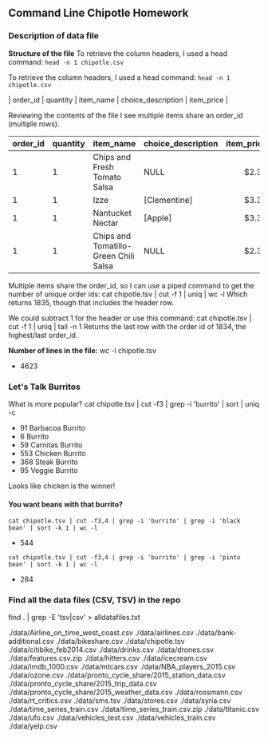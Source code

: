 ## Command Line Chipotle Homework


### Description of data file
**Structure of the file**
To retrieve the column headers, I used a head command: `head -n 1 chipotle.csv`

To retrieve the column headers, I used a head command: `head -n 1 chipotle.csv`

| order_id | quantity | item_name | choice_description | item_price | 

Reviewing the contents of the file I see multiple items share an order_id (multiple rows).

| order_id | quantity | item_name | choice_description | item_price | 
|-------|--------|----------|------------|----------:| 
| 1 | 1 | Chips and Fresh Tomato Salsa | NULL | $2.39 | 
| 1 | 1 | Izze | [Clementine] | $3.39  | 
| 1 | 1 | Nantucket Nectar | [Apple] | $3.39  | 
| 1 | 1 | Chips and Tomatillo-Green Chili Salsa | NULL | $2.39 | 


Multiple items share the order_id, so I can use a piped command to get the number of unique order ids:
cat chipotle.tsv | cut -f 1 | uniq | wc -l
Which returns 1835, though that includes the header row.

We could subtract 1 for the header or use this command:
cat chipotle.tsv | cut -f 1 | uniq | tail -n 1
Returns the last row with the order id of 1834, the highest/last order_id.

**Number of lines in the file:**
wc -l chipotle.tsv 
* 4623

### Let's Talk Burritos
What is more popular?
cat chipotle.tsv | cut -f3 | grep -i 'burrito' | sort | uniq -c
* 91 Barbacoa Burrito
*  6 Burrito
* 59 Carnitas Burrito
* 553 Chicken Burrito
* 368 Steak Burrito
* 95 Veggie Burrito
  
Looks like chicken is the winner!

#### You want beans with that burrito?

`cat chipotle.tsv | cut -f3,4 | grep -i 'burrito' | grep -i 'black bean' | sort -k 1 | wc -l`

* 544

`cat chipotle.tsv | cut -f3,4 | grep -i 'burrito' | grep -i 'pinto bean' | sort -k 1 | wc -l`
* 284


### Find all the data files (CSV, TSV) in the repo

find . | grep -E 'tsv|csv' > alldatafiles.txt

./data/Airline_on_time_west_coast.csv
./data/airlines.csv
./data/bank-additional.csv
./data/bikeshare.csv
./data/chipotle.tsv
./data/citibike_feb2014.csv
./data/drinks.csv
./data/drones.csv
./data/features.csv.zip
./data/hitters.csv
./data/icecream.csv
./data/imdb_1000.csv
./data/mtcars.csv
./data/NBA_players_2015.csv
./data/ozone.csv
./data/pronto_cycle_share/2015_station_data.csv
./data/pronto_cycle_share/2015_trip_data.csv
./data/pronto_cycle_share/2015_weather_data.csv
./data/rossmann.csv
./data/rt_critics.csv
./data/sms.tsv
./data/stores.csv
./data/syria.csv
./data/time_series_train.csv
./data/time_series_train.csv.zip
./data/titanic.csv
./data/ufo.csv
./data/vehicles_test.csv
./data/vehicles_train.csv
./data/yelp.csv





 

